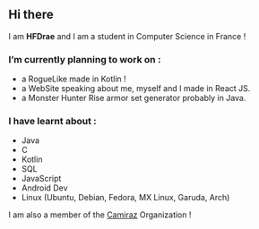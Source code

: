 ## Hi there
I am **HFDrae** and I am a student in Computer Science in France !

### I’m currently planning to work on :
- a RogueLike made in Kotlin !
- a WebSite speaking about me, myself and I made in React JS.
- a Monster Hunter Rise armor set generator probably in Java.

### I have learnt about :
- Java
- C
- Kotlin
- SQL
- JavaScript
- Android Dev
- Linux (Ubuntu, Debian, Fedora, MX Linux, Garuda, Arch)

I am also a member of the [Camiraz](https://github.com/Camiraz) Organization !
